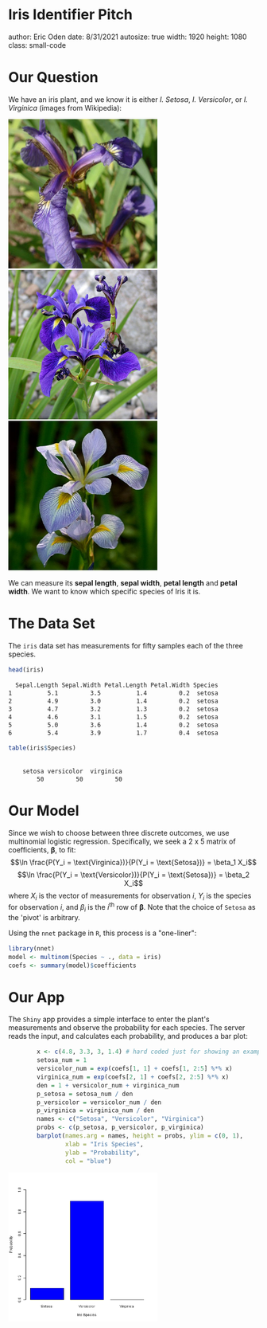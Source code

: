 Iris Identifier Pitch
========================================================
author: Eric Oden
date: 8/31/2021
autosize: true
width: 1920
height: 1080
class: small-code

Our Question
========================================================

We have an iris plant, and we know it is either *I. Setosa*,
*I. Versicolor*, or *I. Virginica* (images from Wikipedia):

<img src="pitch-figure/setosa.jpg" title="plot of chunk unnamed-chunk-1" alt="plot of chunk unnamed-chunk-1" width="300px" height="300px" /><img src="pitch-figure/versicolor.jpg" title="plot of chunk unnamed-chunk-1" alt="plot of chunk unnamed-chunk-1" width="300px" height="300px" /><img src="pitch-figure/virginica.jpg" title="plot of chunk unnamed-chunk-1" alt="plot of chunk unnamed-chunk-1" width="300px" height="300px" />


We can measure its **sepal length**, **sepal width**, **petal length** and **petal
width**. We want to know which specific species of Iris it is.

The Data Set
========================================================

The `iris` data set has measurements for fifty samples each of the three species.


```r
head(iris)
```

```
  Sepal.Length Sepal.Width Petal.Length Petal.Width Species
1          5.1         3.5          1.4         0.2  setosa
2          4.9         3.0          1.4         0.2  setosa
3          4.7         3.2          1.3         0.2  setosa
4          4.6         3.1          1.5         0.2  setosa
5          5.0         3.6          1.4         0.2  setosa
6          5.4         3.9          1.7         0.4  setosa
```

```r
table(iris$Species)
```

```

    setosa versicolor  virginica 
        50         50         50 
```

Our Model
========================================================

Since we wish to choose between three discrete outcomes, we use multinomial
logistic regression. Specifically, we seek a 2 x 5 matrix of coefficients,
$\mathbf{\beta}$, to fit: $$\ln \frac{P(Y_i = \text{Virginica})}{P(Y_i =
\text{Setosa})} = \beta_1 X_i$$ $$\ln \frac{P(Y_i = \text{Versicolor})}{P(Y_i =
\text{Setosa})} = \beta_2 X_i$$ where $X_i$ is the vector of measurements for
observation $i$, $Y_i$ is the species for observation $i$, and $\beta_i$ is the
$i^{\text{th}}$ row of $\mathbf{\beta}$. Note that the choice of `Setosa` as the
'pivot' is arbitrary.

Using the `nnet` package in `R`, this process is a "one-liner":

```r
library(nnet)
model <- multinom(Species ~ ., data = iris)
coefs <- summary(model)$coefficients
```

Our App
========================================================

The `Shiny` app provides a simple interface to enter the plant's measurements 
and observe the probability for each species. The server reads the input, and 
calculates each probability, and produces a bar plot:

```r
        x <- c(4.8, 3.3, 3, 1.4) # hard coded just for showing an example
        setosa_num = 1
        versicolor_num = exp(coefs[1, 1] + coefs[1, 2:5] %*% x) 
        virginica_num = exp(coefs[2, 1] + coefs[2, 2:5] %*% x)
        den = 1 + versicolor_num + virginica_num
        p_setosa = setosa_num / den
        p_versicolor = versicolor_num / den
        p_virginica = virginica_num / den
        names <- c("Setosa", "Versicolor", "Virginica")
        probs <- c(p_setosa, p_versicolor, p_virginica)
        barplot(names.arg = names, height = probs, ylim = c(0, 1), 
                xlab = "Iris Species",
                ylab = "Probability",
                col = "blue")
```

<img src="pitch-figure/interface-1.png" title="plot of chunk interface" alt="plot of chunk interface" width="300px" height="300px" />





